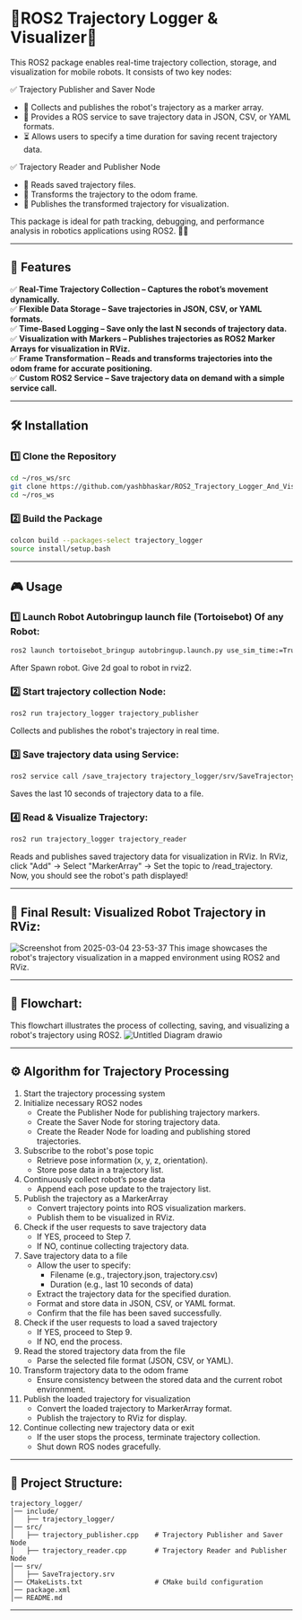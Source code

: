 # 🚀ROS2 Trajectory Logger & Visualizer📍
This ROS2 package enables real-time trajectory collection, storage, and visualization for mobile robots. It consists of two key nodes:

✅ Trajectory Publisher and Saver Node
- 📝 Collects and publishes the robot's trajectory as a marker array.
- 💾 Provides a ROS service to save trajectory data in JSON, CSV, or YAML formats.
- ⏳ Allows users to specify a time duration for saving recent trajectory data.

✅ Trajectory Reader and Publisher Node
- 📂 Reads saved trajectory files.
- 🔄 Transforms the trajectory to the odom frame.
- 📡 Publishes the transformed trajectory for visualization.

This package is ideal for path tracking, debugging, and performance analysis in robotics applications using ROS2. 🤖✨

---

## 🚀 Features  

✅ **Real-Time Trajectory Collection – Captures the robot’s movement dynamically.**  
✅ **Flexible Data Storage – Save trajectories in JSON, CSV, or YAML formats.**  
✅ **Time-Based Logging – Save only the last N seconds of trajectory data.**  
✅ **Visualization with Markers – Publishes trajectories as ROS2 Marker Arrays for visualization in RViz.**  
✅ **Frame Transformation – Reads and transforms trajectories into the odom frame for accurate positioning.**  
✅ **Custom ROS2 Service – Save trajectory data on demand with a simple service call.**  

---

## 🛠️ Installation  

### 1️⃣ **Clone the Repository**  
```bash
cd ~/ros_ws/src
git clone https://github.com/yashbhaskar/ROS2_Trajectory_Logger_And_Visualizer.git
cd ~/ros_ws
```

### 2️⃣ **Build the Package** 
```bash
colcon build --packages-select trajectory_logger
source install/setup.bash
```

---

## 🎮 Usage

### 1️⃣ Launch Robot Autobringup launch file (Tortoisebot) Of any Robot:
```bash
ros2 launch tortoisebot_bringup autobringup.launch.py use_sim_time:=True exploration:=True
```
After Spawn robot. Give 2d goal to robot in rviz2.

### 2️⃣ Start trajectory collection Node:
```bash
ros2 run trajectory_logger trajectory_publisher
```
Collects and publishes the robot's trajectory in real time.

### 3️⃣ Save trajectory data using Service:
```bash
ros2 service call /save_trajectory trajectory_logger/srv/SaveTrajectory "{filename: \"trajectory.json\", duration: 10}"
```
Saves the last 10 seconds of trajectory data to a file.

### 4️⃣ Read & Visualize Trajectory:
```bash
ros2 run trajectory_logger trajectory_reader
```
Reads and publishes saved trajectory data for visualization in RViz.
In RViz, click "Add" → Select "MarkerArray" → Set the topic to /read_trajectory.
Now, you should see the robot's path displayed!

---
## 🎯 Final Result: Visualized Robot Trajectory in RViz:
![Screenshot from 2025-03-04 23-53-37](https://github.com/user-attachments/assets/4aaec3f8-6a6a-4664-8d0d-167fddbd4025)
This image showcases the robot's trajectory visualization in a mapped environment using ROS2 and RViz.

---

## 📡 Flowchart:
This flowchart illustrates the process of collecting, saving, and visualizing a robot's trajectory using ROS2.
![Untitled Diagram drawio](https://github.com/user-attachments/assets/48f683cf-ea5b-4a72-8182-b92143e600ff)

---

## ⚙️ Algorithm for Trajectory Processing

1. Start the trajectory processing system
2. Initialize necessary ROS2 nodes
    - Create the Publisher Node for publishing trajectory markers.
    - Create the Saver Node for storing trajectory data.
    - Create the Reader Node for loading and publishing stored trajectories.
3. Subscribe to the robot's pose topic
    - Retrieve pose information (x, y, z, orientation).
    - Store pose data in a trajectory list.
4. Continuously collect robot’s pose data
    - Append each pose update to the trajectory list.
5. Publish the trajectory as a MarkerArray
    - Convert trajectory points into ROS visualization markers.
    - Publish them to be visualized in RViz.
6. Check if the user requests to save trajectory data
    - If YES, proceed to Step 7.
    - If NO, continue collecting trajectory data.
7. Save trajectory data to a file
    - Allow the user to specify:
        - Filename (e.g., trajectory.json, trajectory.csv)
        - Duration (e.g., last 10 seconds of data)
    - Extract the trajectory data for the specified duration.
    - Format and store data in JSON, CSV, or YAML format.
    - Confirm that the file has been saved successfully.
8. Check if the user requests to load a saved trajectory
    - If YES, proceed to Step 9.
    - If NO, end the process.
9. Read the stored trajectory data from the file
    - Parse the selected file format (JSON, CSV, or YAML).
10. Transform trajectory data to the odom frame
    - Ensure consistency between the stored data and the current robot environment.
11. Publish the loaded trajectory for visualization
    - Convert the loaded trajectory to MarkerArray format.
    - Publish the trajectory to RViz for display.
12. Continue collecting new trajectory data or exit
    - If the user stops the process, terminate trajectory collection.
    - Shut down ROS nodes gracefully.

---

## 📂 Project Structure:
```
trajectory_logger/
│── include/
│   ├── trajectory_logger/
│── src/
│   ├── trajectory_publisher.cpp    # Trajectory Publisher and Saver Node
│   ├── trajectory_reader.cpp       # Trajectory Reader and Publisher Node
│── srv/
│   ├── SaveTrajectory.srv
│── CMakeLists.txt                  # CMake build configuration
│── package.xml
│── README.md
```

---


